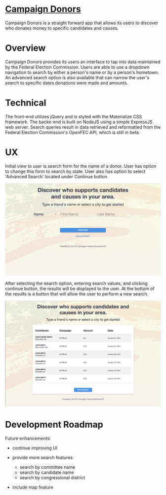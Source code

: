 # [Campaign Donors](https://campaign-donors.herokuapp.com/)

Campaign Donors is a straight forward app that allows its users to discover who donates money to specific candidates and causes.

# Overview

Campaign Donors provides its users an interface to tap into data maintained by the Federal Election Commission. Users are able to use a dropdown navigation to search by either a person's name or by a person's hometown. An advanced search option is also available that can narrow the user's search to specific dates donations were made and amounts.

# Technical

The front-end utilizes jQuery and is styled with the Materialize CSS framework. The backe-end is built on NodeJS using a simple ExpressJS web server. Search queries result in data retrieved and reformatted from the Federal Election Commission's OpenFEC API, which is still in beta.


# UX

Initial view to user is search form for the name of a donor. User has option to change this form to search by state. User also has option to select 'Advanced Search' located under Continue button.

![alt text](project_info/screenshots/campaigndonors_main.png "Landing page")

After selecting the search option, entering search values, and clicking continue button, the results will be displayed to the user. At the bottom of the results is a button that will allow the user to perform a new search.

![alt text](project_info/screenshots/campaigndonors_search_result.png "Result page")

# Development Roadmap

Future enhancements:

* continue improving UI

* provide more search features
    * search by committee name
    * search by candidate name
    * search by congressional district

* include map feature
